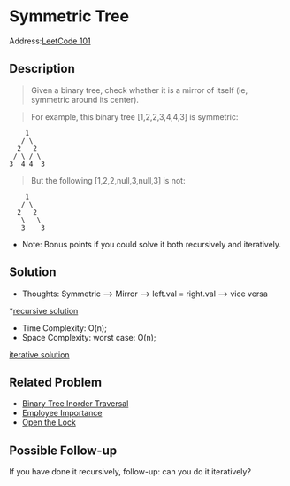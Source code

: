 # Symmetric Tree
Address:[LeetCode 101](https://leetcode.com/problems/symmetric-tree/)
## Description

> Given a binary tree, check whether it is a mirror of itself (ie, symmetric around its center).

> For example, this binary tree [1,2,2,3,4,4,3] is symmetric:
```
    1
   / \
  2   2
 / \ / \
3  4 4  3
```
> But the following [1,2,2,null,3,null,3] is not:
```
    1
   / \
  2   2
   \   \
   3    3
   ```
* Note: Bonus points if you could solve it both recursively and iteratively.

## Solution
* Thoughts: Symmetric --> Mirror --> left.val = right.val --> vice versa

*[recursive solution](https://github.com/VanessaTang95/Algorithm/blob/master/LeetCode/Top100_Liked_Solution/SymmetricTreeRecurse.java)
  - Time Complexity: O(n);
  - Space Complexity: worst case: O(n);

[iterative solution]()

## Related Problem
* [Binary Tree Inorder Traversal]()
* [Employee Importance]()
* [Open the Lock]()

## Possible Follow-up
If you have done it recursively, follow-up: can you do it iteratively?
